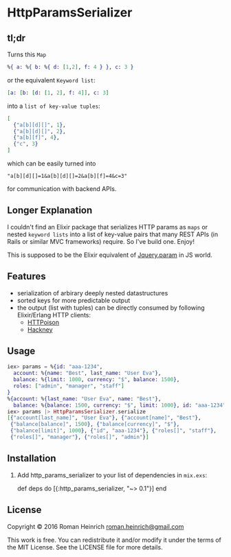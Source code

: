 # HttpParamsSerializer


## tl;dr

Turns this `Map`

```elixir
%{ a: %{ b: %{ d: [1,2], f: 4 } }, c: 3 }
```

or the equivalent `Keyword list`:

```elixir
[a: [b: [d: [1, 2], f: 4]], c: 3]
```

into a `list of key-value tuples`:

```elixir
[
  {"a[b][d][]", 1},
  {"a[b][d][]", 2},
  {"a[b][f]", 4},
  {"c", 3}
]
```

which can be easily turned into
```
"a[b][d][]=1&a[b][d][]=2&a[b][f]=4&c=3"
```
for communication with backend APIs.



## Longer Explanation

I couldn't find an Elixir package that serializes HTTP params as `maps` or nested `keyword lists` into a list of key-value pairs that many REST APIs (in Rails or similar MVC frameworks) require. So I've build one. Enjoy!

This is supposed to be the Elixir equivalent of [Jquery.param](http://api.jquery.com/jquery.param/) in JS world.


## Features

  - serialization of arbirary deeply nested datastructures
  - sorted keys for more predictable output
  - the output (list with tuples) can be directly consumed by following Elixir/Erlang HTTP clients:
    - [HTTPoison](https://github.com/edgurgel/httpoison)
    - [Hackney](https://github.com/benoitc/hackney)

## Usage

```elixir
iex> params = %{id: "aaa-1234",
  account: %{name: "Best", last_name: "User Eva"},
  balance: %{limit: 1000, currency: "$", balance: 1500},
  roles: ["admin", "manager", "staff"]
}
%{account: %{last_name: "User Eva", name: "Best"},
  balance: %{balance: 1500, currency: "$", limit: 1000}, id: "aaa-1234"}
iex> params |> HttpParamsSerializer.serialize
[{"account[last_name]", "User Eva"}, {"account[name]", "Best"},
 {"balance[balance]", 1500}, {"balance[currency]", "$"},
 {"balance[limit]", 1000}, {"id", "aaa-1234"}, {"roles[]", "staff"},
 {"roles[]", "manager"}, {"roles[]", "admin"}]
```



## Installation
  1. Add http_params_serializer to your list of dependencies in `mix.exs`:

        def deps do
          [{:http_params_serializer, "~> 0.1"}]
        end


## License
Copyright © 2016 Roman Heinrich <roman.heinrich@gmail.com>

This work is free. You can redistribute it and/or modify it under the
terms of the MIT License. See the LICENSE file for more details.
